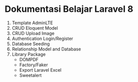 # Dokumentasi Belajar Laravel 8

1. Template AdminLTE
2. CRUD Eloquent Model
5. CRUD Upload Image
4. Authentication Login/Register
5. Database Seeding
6. Relationship Model and Database
7. Library Package
   - DOMPDF
   - Factory/Faker
   - Export Laravel Excel
   - Sweetalert